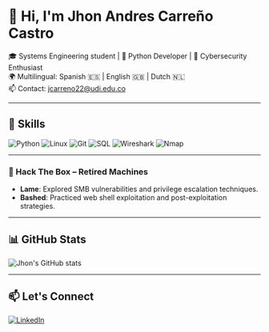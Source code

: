 # 👋 Hi, I'm Jhon Andres Carreño Castro

🎓 Systems Engineering student | 🐍 Python Developer | 🔐 Cybersecurity Enthusiast  
🌍 Multilingual: Spanish 🇪🇸 | English 🇬🇧 | Dutch 🇳🇱  
📫 Contact: jcarreno22@udi.edu.co

---

## 🧠 Skills

![Python](https://img.shields.io/badge/Python-3776AB?style=for-the-badge&logo=python&logoColor=white)
![Linux](https://img.shields.io/badge/Linux-FCC624?style=for-the-badge&logo=linux&logoColor=black)
![Git](https://img.shields.io/badge/Git-F05032?style=for-the-badge&logo=git&logoColor=white)
![SQL](https://img.shields.io/badge/SQL-4479A1?style=for-the-badge&logo=postgresql&logoColor=white)
![Wireshark](https://img.shields.io/badge/Wireshark-1679A7?style=for-the-badge&logo=wireshark&logoColor=white)
![Nmap](https://img.shields.io/badge/Nmap-000000?style=for-the-badge&logo=nmap&logoColor=white)

---


### 🔐 Hack The Box – Retired Machines
- **Lame**: Explored SMB vulnerabilities and privilege escalation techniques.
- **Bashed**: Practiced web shell exploitation and post-exploitation strategies.





---

## 📊 GitHub Stats

![Jhon's GitHub stats](https://github-readme-stats.vercel.app/api?username=Diamondandres96&show_icons=true&theme=radical)

---

## 📫 Let's Connect

[![LinkedIn](https://img.shields.io/badge/LinkedIn-0077B5?style=for-the-badge&logo=linkedin&logoColor=white)](https://www.linkedin.com/in/jhon-andres-carreno-castro-84933330b)
